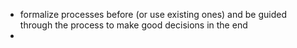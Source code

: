 - formalize processes before (or use existing ones) and be guided through the process to make good decisions in the end
- 